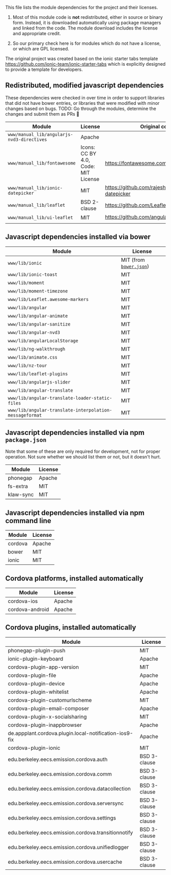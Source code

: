 This file lists the module dependencies for the project and their licenses.

1. Most of this module code is **not** redistributed, either in source or binary
form. Instead, it is downloaded automatically using package managers and linked
from the code. The module download includes the license and appropriate credit.

1. So our primary check here is for modules which do not have a license, or
which are GPL licensed.

The original project was created based on the ionic starter tabs template
https://github.com/ionic-team/ionic-starter-tabs
which is explicitly designed to provide a template for developers.

## Redistributed, modified javascript dependencies

These dependencies were checked in over time in order to support libraries that
did not have bower entries, or libraries that were modified with minor changes
based on bugs. TODO: Go through the modules, determine the changes and submit them as PRs 🚧

| Module | License | Original code |
|--------|---------|---------------|
| `www/manual_lib/angularjs-nvd3-directives` | Apache |
| `www/manual_lib/fontawesome` | Icons: CC BY 4.0, Code: MIT License | https://fontawesome.com |
| `www/manual_lib/ionic-datepicker` | MIT | https://github.com/rajeshwarpatlolla/ionic-datepicker |
| `www/manual_lib/leaflet` | BSD 2-clause | https://github.com/Leaflet/Leaflet | 
| `www/manual_lib/ui-leaflet` | MIT | https://github.com/angular-ui/ui-leaflet 🗄️ | 

## Javascript dependencies installed via bower

| Module | License |
|--------|---------|
| `www/lib/ionic` | MIT (from [`bower.json`](https://github.com/ionic-team/ionic-bower/blob/v1.3.0/bower.json)) |
| `www/lib/ionic-toast` | MIT |
| `www/lib/moment` | MIT |
| `www/lib/moment-timezone` | MIT |
| `www/lib/Leaflet.awesome-markers` | MIT |
| `www/lib/angular` | MIT |
| `www/lib/angular-animate` | MIT |
| `www/lib/angular-sanitize` | MIT |
| `www/lib/angular-nvd3` | MIT |
| `www/lib/angularLocalStorage` | MIT |
| `www/lib/ng-walkthrough` | MIT |
| `www/lib/animate.css` | MIT |
| `www/lib/nz-tour` | MIT |
| `www/lib/leaflet-plugins` | MIT |
| `www/lib/angularjs-slider` | MIT |
| `www/lib/angular-translate` | MIT |
| `www/lib/angular-translate-loader-static-files` | MIT |
| `www/lib/angular-translate-interpolation-messageformat` | MIT |

## Javascript dependencies installed via npm `package.json`

Note that some of these are only required for development, not for proper operation.
Not sure whether we should list them or not, but it doesn't hurt.

| Module | License |
|--------|---------|
| phonegap | Apache |
| fs-extra | MIT |
| klaw-sync | MIT |

## Javascript dependencies installed via npm command line

| Module | License |
|--------|---------|
| cordova | Apache |
| bower   | MIT    |
| ionic   | MIT    |

## Cordova platforms, installed automatically

| Module | License |
|--------|---------|
| cordova-ios     | Apache |
| cordova-android | Apache |

## Cordova plugins, installed automatically

| Module | License |
|--------|---------|
| phonegap-plugin-push | MIT |
| ionic-plugin-keyboard | Apache |
| cordova-plugin-app-version | MIT    |
| cordova-plugin-file | Apache |
| cordova-plugin-device | Apache |
| cordova-plugin-whitelist | Apache |
| cordova-plugin-customurlscheme | MIT |
| cordova-plugin-email-composer | Apache |
| cordova-plugin-x-socialsharing | MIT |
| cordova-plugin-inappbrowser | Apache |
| de.appplant.cordova.plugin.local-notification-ios9-fix | Apache |
| cordova-plugin-ionic | MIT |
| edu.berkeley.eecs.emission.cordova.auth | BSD 3-clause |
| edu.berkeley.eecs.emission.cordova.comm | BSD 3-clause |
| edu.berkeley.eecs.emission.cordova.datacollection | BSD 3-clause |
| edu.berkeley.eecs.emission.cordova.serversync | BSD 3-clause |
| edu.berkeley.eecs.emission.cordova.settings | BSD 3-clause |
| edu.berkeley.eecs.emission.cordova.transitionnotify | BSD 3-clause |
| edu.berkeley.eecs.emission.cordova.unifiedlogger | BSD 3-clause |
| edu.berkeley.eecs.emission.cordova.usercache | BSD 3-clause |
